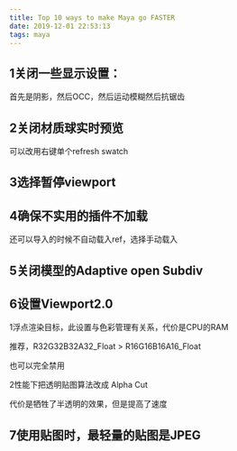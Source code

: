 ```yaml
---
title: Top 10 ways to make Maya go FASTER
date: 2019-12-01 22:53:13
tags: maya
---
```



## 1关闭一些显示设置：

首先是阴影，然后OCC，然后运动模糊然后抗锯齿

## 2关闭材质球实时预览

可以改用右键单个refresh swatch

## 3选择暂停viewport
<!-- more -->
## 4确保不实用的插件不加载

还可以导入的时候不自动载入ref，选择手动载入

## 5关闭模型的Adaptive open Subdiv

## 6设置Viewport2.0

1浮点渲染目标，此设置与色彩管理有关系，代价是CPU的RAM

推荐，R32G32B32A32_Float > R16G16B16A16_Float

也可以完全禁用

2性能下把透明贴图算法改成 Alpha Cut

代价是牺牲了半透明的效果，但是提高了速度

## 7使用贴图时，最轻量的贴图是JPEG